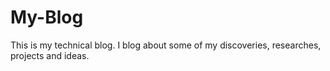 # My-Blog
This is my technical blog.
I blog about some of my discoveries, researches, projects and ideas.
